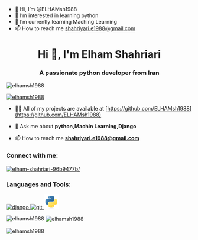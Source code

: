 - 👋 Hi, I’m @ELHAMsh1988
- 👀 I’m interested in learning python
- 🌱 I’m currently learning Maching Learning
- 📫 How to reach me shahriyari.e1988@gmail.com

<!---
ELHAMsh1988/ELHAMsh1988 is a ✨ special ✨ repository because its `README.md` (this file) appears on your GitHub profile.
You can click the Preview link to take a look at your changes.
--->
<h1 align="center">Hi 👋, I'm Elham Shahriari</h1>
<h3 align="center">A passionate python developer from Iran</h3>

<p align="left"> <img src="https://komarev.com/ghpvc/?username=elhamsh1988&label=Profile%20views&color=0e75b6&style=flat" alt="elhamsh1988" /> </p>

<p align="left"> <a href="https://github.com/ryo-ma/github-profile-trophy"><img src="https://github-profile-trophy.vercel.app/?username=elhamsh1988" alt="elhamsh1988" /></a> </p>

- 👨‍💻 All of my projects are available at [https://github.com/ELHAMsh1988](https://github.com/ELHAMsh1988)

- 💬 Ask me about **python,Machin Learning,Django**

- 📫 How to reach me **shahriyari.e1988@gmail.com**

<h3 align="left">Connect with me:</h3>
<p align="left">
<a href="https://linkedin.com/in/elham-shahriari-96b9477b/" target="blank"><img align="center" src="https://raw.githubusercontent.com/rahuldkjain/github-profile-readme-generator/master/src/images/icons/Social/linked-in-alt.svg" alt="elham-shahriari-96b9477b/" height="30" width="40" /></a>
</p>

<h3 align="left">Languages and Tools:</h3>
<p align="left"> <a href="https://www.djangoproject.com/" target="_blank" rel="noreferrer"> <img src="https://cdn.worldvectorlogo.com/logos/django.svg" alt="django" width="40" height="40"/> </a> <a href="https://git-scm.com/" target="_blank" rel="noreferrer"> <img src="https://www.vectorlogo.zone/logos/git-scm/git-scm-icon.svg" alt="git" width="40" height="40"/> </a> <a href="https://www.python.org" target="_blank" rel="noreferrer"> <img src="https://raw.githubusercontent.com/devicons/devicon/master/icons/python/python-original.svg" alt="python" width="40" height="40"/> </a> </p>

<p><img align="left" src="https://github-readme-stats.vercel.app/api/top-langs?username=elhamsh1988&show_icons=true&locale=en&layout=compact" alt="elhamsh1988" /></p>

<p>&nbsp;<img align="center" src="https://github-readme-stats.vercel.app/api?username=elhamsh1988&show_icons=true&locale=en" alt="elhamsh1988" /></p>

<p><img align="center" src="https://github-readme-streak-stats.herokuapp.com/?user=elhamsh1988&" alt="elhamsh1988" /></p>
